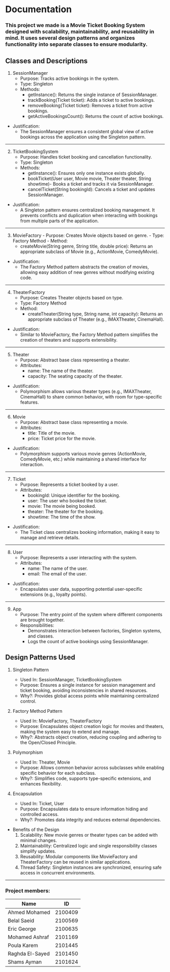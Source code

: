 # Documentation

### This project we made is a Movie Ticket Booking System designed with scalability, maintainability, and reusability in mind. It uses several design patterns and organizes functionality into separate classes to ensure modularity.

## Classes and Descriptions

1. SessionManager
    - Purpose: Tracks active bookings in the system.
    - Type: Singleton
    - Methods: 
        - getInstance(): Returns the single instance of SessionManager.
        - trackBooking(Ticket ticket): Adds a ticket to active bookings.
        - removeBooking(Ticket ticket): Removes a ticket from active bookings.
        - getActiveBookingsCount(): Returns the count of active bookings.
- Justification:
  - The SessionManager ensures a consistent global view of active bookings across the application using the Singleton pattern.

---

2. TicketBookingSystem
    - Purpose: Handles ticket booking and cancellation functionality.
    - Type: Singleton
    - Methods: 
        - getInstance(): Ensures only one instance exists globally.
        - bookTicket(User user, Movie movie, Theater theater, String showtime)- Books a ticket and tracks it via SessionManager.
        - cancelTicket(String bookingId): Cancels a ticket and updates SessionManager.
- Justification:
  - A Singleton pattern ensures centralized booking management. It prevents conflicts and duplication when interacting with bookings from multiple parts of the application.

---

  3. MovieFactory
    - Purpose: Creates Movie objects based on genre.
    - Type: Factory Method
    - Method: 
        - createMovie(String genre, String title, double price): Returns an appropriate subclass of Movie (e.g., ActionMovie, ComedyMovie).

- Justification:
  - The Factory Method pattern abstracts the creation of movies, allowing easy addition of new genres without modifying existing code.

---

4. TheaterFactory
    - Purpose: Creates Theater objects based on type.
    - Type: Factory Method
    - Method: 
        - createTheater(String type, String name, int capacity): Returns an appropriate subclass of Theater (e.g., IMAXTheater, CinemaHall).
 
- Justification:
    - Similar to MovieFactory, the Factory Method pattern simplifies the creation of theaters and supports extensibility.

---

5. Theater
    - Purpose: Abstract base class representing a theater.
    - Attributes: 
        - name: The name of the theater.
        - capacity: The seating capacity of the theater.

- Justification:
    - Polymorphism allows various theater types (e.g., IMAXTheater, CinemaHall) to share common behavior, with room for type-specific features.

---

6. Movie
    - Purpose: Abstract base class representing a movie.
    - Attributes: 
        - title: Title of the movie.
        - price: Ticket price for the movie.

- Justification:
  - Polymorphism supports various movie genres (ActionMovie, ComedyMovie, etc.) while maintaining a shared interface for interaction.

---

7. Ticket
    - Purpose: Represents a ticket booked by a user.
    - Attributes: 
        - bookingId: Unique identifier for the booking.
        - user: The user who booked the ticket.
        - movie: The movie being booked.
        - theater: The theater for the booking.
        - showtime: The time of the show.

- Justification:
  - The Ticket class centralizes booking information, making it easy to manage and retrieve details.

---

8. User
    - Purpose: Represents a user interacting with the system.
    - Attributes: 
        - name: The name of the user.
        - email: The email of the user.

- Justification:
  - Encapsulates user data, supporting potential user-specific extensions (e.g., loyalty points).

---

9. App
    - Purpose: The entry point of the system where different components are brought together.
    - Responsibilities: 
        - Demonstrates interaction between factories, Singleton systems, and classes.
        - Logs the count of active bookings using SessionManager.

 ## Design Patterns Used
1. Singleton Pattern
   - Used In: SessionManager, TicketBookingSystem
   - Purpose: Ensures a single instance for session management and ticket booking, avoiding inconsistencies in shared resources.
   - Why?: Provides global access points while maintaining centralized control.

2. Factory Method Pattern
   - Used In: MovieFactory, TheaterFactory
   - Purpose: Encapsulates object creation logic for movies and theaters, making the system easy to extend and manage.
   - Why?: Abstracts object creation, reducing coupling and adhering to the Open/Closed Principle.

3. Polymorphism
   - Used In: Theater, Movie
   - Purpose: Allows common behavior across subclasses while enabling specific behavior for each subclass.
   - Why?: Simplifies code, supports type-specific extensions, and enhances flexibility.

4. Encapsulation
    - Used In: Ticket, User
    - Purpose: Encapsulates data to ensure information hiding and controlled access.
    - Why?: Promotes data integrity and reduces external dependencies.

- Benefits of the Design
    1. Scalability: New movie genres or theater types can be added with minimal changes.
    2. Maintainability: Centralized logic and single responsibility classes simplify updates.
    3. Reusability: Modular components like MovieFactory and TheaterFactory can be reused in similar applications.
    4. Thread Safety: Singleton instances are synchronized, ensuring safe access in concurrent environments.

---

### Project members:
 |       Name      |  ID    |
 | ----------------|--------|
 | Ahmed Mohamed   | 2100409|
 | Belal Saeid     | 2100569|
 | Eric George     | 2100635|
 | Mohamed Ashraf  | 2101169|
 | Poula Karem     | 2101445|
 | Raghda El-Sayed | 2101450|
 | Shams Ayman     | 2101624|